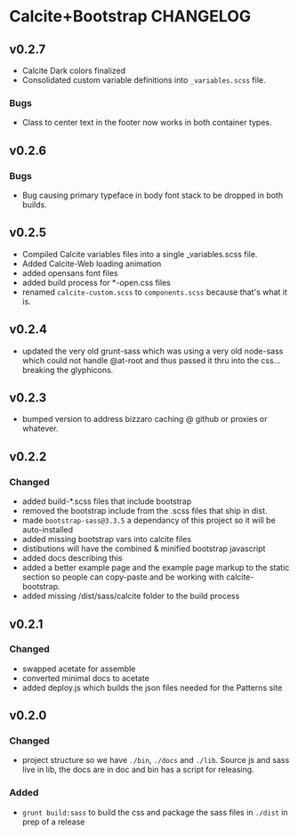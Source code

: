 # Calcite+Bootstrap CHANGELOG

## v0.2.7
- Calcite Dark colors finalized
- Consolidated custom variable definitions into `_variables.scss` file.
### Bugs
- Class to center text in the footer now works in both container types.

## v0.2.6
### Bugs
- Bug causing primary typeface in body font stack to be dropped in both builds.

## v0.2.5
- Compiled Calcite variables files into a single _variables.scss file.
- Added Calcite-Web loading animation
- added opensans font files
- added build process for *-open.css files
- renamed `calcite-custom.scss` to `components.scss` because that's what it is.

## v0.2.4
- updated the very old grunt-sass which was using a very old node-sass which could not handle @at-root and thus passed it thru into the css... breaking the glyphicons. 

## v0.2.3
- bumped version to address bizzaro caching @ github or proxies or whatever.

## v0.2.2
### Changed
- added build-*.scss files that include bootstrap
- removed the bootstrap include from the .scss files that ship in dist.
- made `bootstrap-sass@3.3.5` a dependancy of this project so it will be auto-installed
- added missing bootstrap vars into calcite files
- distibutions will have the combined & minified bootstrap javascript
- added docs describing this
- added a better example page and the example page markup to the static section so people can copy-paste and be working with calcite-bootstrap.
- added missing /dist/sass/calcite folder to the build process

## v0.2.1
### Changed
- swapped acetate for assemble
- converted minimal docs to acetate
- added deploy.js which builds the json files needed for the Patterns site

## v0.2.0

### Changed
- project structure so we have `./bin`, `./docs` and `./lib`. Source js and sass live in lib, the docs are in doc and bin has a script for releasing.

### Added
- `grunt build:sass` to build the css and package the sass files in `./dist` in prep of a release

